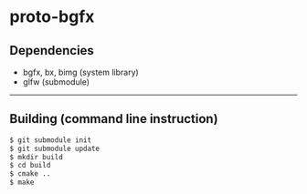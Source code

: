 # proto-bgfx

## Dependencies
* bgfx, bx, bimg (system library)
* glfw (submodule)

---

## Building (command line instruction)
```bash
$ git submodule init
$ git submodule update
$ mkdir build
$ cd build
$ cmake ..
$ make
```